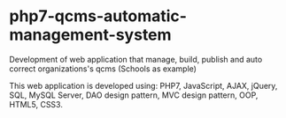 # php7-qcms-automatic-management-system
Development of web application that manage, build, publish and auto correct organizations's qcms (Schools as example)

This web application is developed using: PHP7, JavaScript, AJAX, jQuery, SQL, MySQL Server, DAO design pattern,
MVC design pattern, OOP, HTML5, CSS3.
